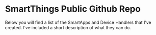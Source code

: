 # SmartThings Public Github Repo
Below you will find a list of the SmartApps and Device Handlers that I've created. I've included a short description of what they can do.
